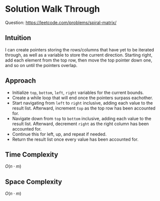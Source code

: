 # Solution Walk Through
Question: https://leetcode.com/problems/spiral-matrix/

## Intuition
I can create pointers storing the rows/columns that have yet to be iterated through, as well as a variable to store the current direction. Starting right, add each element from the top row, then move the top pointer down one, and so on until the pointers overlap.

## Approach
- Initialize `top`, `bottom`, `left`, `right` variables for the current bounds.
- Create a while loop that will end once the pointers surpass eachother.
- Start navigating from `left` to `right` inclusive, adding each value to the result list. Afterward, increment `top` as the top row has been accounted for.
- Navigate down from `top` to `bottom` inclusive, adding each value to the result list. Afterward, decrement `right` as the right column has been accounted for.
- Continue this for left, up, and repeat if needed.
- Return the result list once every value has been accounted for.

## Time Complexity
$O(n \cdot m)$

## Space Complexity
$O(n \cdot m)$